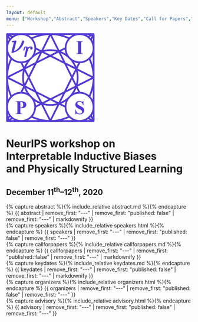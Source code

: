 ```yaml
---
layout: default
menu: ["Workshop","Abstract","Speakers","Key Dates","Call for Papers","Schedule"]
---
```


<div id="workshop" class="bg-light">
<div class="container text-center py-5">
<img alt="NeurIPS" src="/assets/neurips.svg">
<h1 class="my-5">
<span class="h3">NeurIPS workshop on</span>
<br>
Interpretable Inductive Biases<br>and Physically Structured Learning
</h1>
<h2 class="h4 my-4">December 11<sup>th</sup>–12<sup>th</sup>, 2020</h2>
</div>
</div>


<div class="bg-white">
<div id="abstract" class="container py-4">
{% capture abstract %}{% include_relative abstract.md %}{% endcapture %}
{{ abstract | remove_first: "---" | remove_first: "published: false" | remove_first: "---" | markdownify }}
</div>
</div>


<div class="bg-light">
<div id="speakers" class="container py-4">
{% capture speakers %}{% include_relative speakers.html %}{% endcapture %}
{{ speakers | remove_first: "---" | remove_first: "published: false" | remove_first: "---" }}
</div>
</div>


<div class="bg-white">
<div id="callforpapers" class="container py-4">
{% capture callforpapers %}{% include_relative callforpapers.md %}{% endcapture %}
{{ callforpapers | remove_first: "---" | remove_first: "published: false" | remove_first: "---" | markdownify }}
</div>
</div>


<div class="bg-light">
<div id="keydates" class="container py-4">
{% capture keydates %}{% include_relative keydates.md %}{% endcapture %}
{{ keydates | remove_first: "---" | remove_first: "published: false" | remove_first: "---" | markdownify }}
</div>
</div>


<div class="bg-white">
<div class="container py-4">
{% capture organizers %}{% include_relative organizers.html %}{% endcapture %}
{{ organizers | remove_first: "---" | remove_first: "published: false" | remove_first: "---" }}
</div>
</div>


<div class="bg-light">
<div class="container py-4">
{% capture advisory %}{% include_relative advisory.html %}{% endcapture %}
{{ advisory | remove_first: "---" | remove_first: "published: false" | remove_first: "---" }}
</div>
</div>